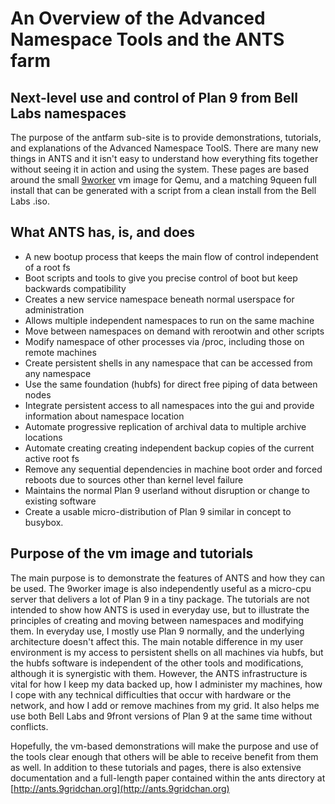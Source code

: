 # An Overview of the Advanced Namespace Tools and the ANTS farm

## Next-level use and control of Plan 9 from Bell Labs namespaces

The purpose of the antfarm sub-site is to provide demonstrations,
tutorials, and explanations of the Advanced Namespace ToolS.  There
are many new things in ANTS and it isn't easy to understand how
everything fits together without seeing it in action and using the
system.  These pages are based around the small
[9worker](http://9gridchan.org/9worker.gz) vm image for Qemu, and a
matching 9queen full install that can be generated with a script from
a clean install from the Bell Labs .iso.

## What ANTS has, is, and does

* A new bootup process that keeps the main flow of control independent of a root fs
* Boot scripts and tools to give you precise control of boot but keep backwards compatibility
* Creates a new service namespace beneath normal userspace for administration
* Allows multiple independent namespaces to run on the same machine 
* Move between namespaces on demand with rerootwin and other scripts
* Modify namespace of other processes via /proc, including those on remote machines
* Create persistent shells in any namespace that can be accessed from any namespace
* Use the same foundation (hubfs) for direct free piping of data between nodes 
* Integrate persistent access to all namespaces into the gui and provide information about namespace location
* Automate progressive replication of archival data to multiple archive locations
* Automate creating creating independent backup copies of the current active root fs
* Remove any sequential dependencies in machine boot order and forced reboots due to sources other than kernel level failure
* Maintains the normal Plan 9 userland without disruption or change to existing software 
* Create a usable micro-distribution of Plan 9 similar in concept to busybox.

## Purpose of the vm image and tutorials

The main purpose is to demonstrate the features of ANTS and how they
can be used.  The 9worker image is also independently useful as a
micro-cpu server that delivers a lot of Plan 9 in a tiny package.  The
tutorials are not intended to show how ANTS is used in everyday use,
but to illustrate the principles of creating and moving between
namespaces and modifying them.  In everyday use, I mostly use Plan 9
normally, and the underlying architecture doesn't affect this.  The
main notable difference in my user environment is my access to
persistent shells on all machines via hubfs, but the hubfs software is
independent of the other tools and modifications, although it is
synergistic with them.  However, the ANTS infrastructure is vital for
how I keep my data backed up, how I administer my machines, how I cope
with any technical difficulties that occur with hardware or the
network, and how I add or remove machines from my grid.  It also helps
me use both Bell Labs and 9front versions of Plan 9 at the same time
without conflicts.

Hopefully, the vm-based demonstrations will make the purpose and use
of the tools clear enough that others will be able to receive benefit
from them as well.  In addition to these tutorials and pages, there is
also extensive documentation and a full-length paper contained within
the ants directory at
[http://ants.9gridchan.org](http://ants.9gridchan.org)
